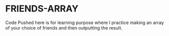 # FRIENDS-ARRAY

Code Pushed here is for learning purpose where I practice making an array of your choice of friends and then outputting the result.
